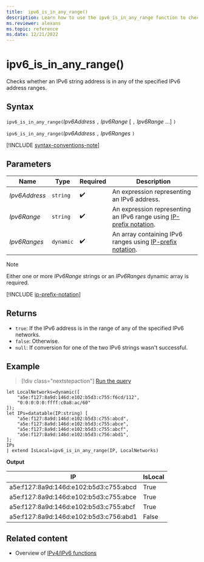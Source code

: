 ```yaml
---
title:  ipv6_is_in_any_range()
description: Learn how to use the ipv6_is_in_any_range function to check if an IPv6 string address is in any of the IPv6 address ranges.
ms.reviewer: alexans
ms.topic: reference
ms.date: 12/21/2022
---
```

# ipv6_is_in_any_range()

Checks whether an IPv6 string address is in any of the specified IPv6 address ranges.

## Syntax

`ipv6_is_in_any_range(`*Ipv6Address* `,` *Ipv6Range* [ `,` *Ipv6Range* ...] `)`

`ipv6_is_in_any_range(`*Ipv6Address* `,` *Ipv6Ranges* `)`

[!INCLUDE [syntax-conventions-note](../../includes/syntax-conventions-note.md)]

## Parameters

| Name | Type | Required | Description |
|--|--|--|--|
| *Ipv6Address* | `string` |  :heavy_check_mark: | An expression representing an IPv6 address.|
| *Ipv6Range* | `string` |  :heavy_check_mark: | An expression representing an IPv6 range using [IP-prefix notation](#ip-prefix-notation).|
| *Ipv6Ranges* | `dynamic` |  :heavy_check_mark: | An array containing IPv6 ranges using [IP-prefix notation](#ip-prefix-notation).|

> [!NOTE]
> Either one or more *IPv6Range* strings or an *IPv6Ranges* dynamic array is required.

[!INCLUDE [ip-prefix-notation](../../includes/ip-prefix-notation.md)]

## Returns

* `true`: If the IPv6 address is in the range of any of the specified IPv6 networks.
* `false`: Otherwise.
* `null`: If conversion for one of the two IPv6 strings wasn't successful.

## Example

> [!div class="nextstepaction"]
> <a href="https://dataexplorer.azure.com/clusters/help/databases/Samples?query=H4sIAAAAAAAAA5WQzQqCQBSF9/MUg6sEQcdyshs+gBDRPkSu8yNDNoYO/UAP31S4aGfnbL/Lx7mdcnTXC+z2yt364TQW8mHxbMTiSKhPgJkCzdI15LiRwFZcgmJJCk0mlyDWWQaaCxkzlgbR9yKBqdoHRII5oIh5EpAq3JLOG8uD96DzbTq1KA8wusHYNqSzpdgIOQln0eovWs+luacl83S1JX4VeVJ1d8pKWo6ftxbmcuW1GWtja7SPekDbvhdHv18PX7mD2cSIAQAA" target="_blank">Run the query</a>

```kusto
let LocalNetworks=dynamic([
    "a5e:f127:8a9d:146d:e102:b5d3:c755:f6cd/112",
    "0:0:0:0:0:ffff:c0a8:ac/60"
]);
let IPs=datatable(IP:string) [
    "a5e:f127:8a9d:146d:e102:b5d3:c755:abcd",
    "a5e:f127:8a9d:146d:e102:b5d3:c755:abce",
    "a5e:f127:8a9d:146d:e102:b5d3:c755:abcf",
    "a5e:f127:8a9d:146d:e102:b5d3:c756:abd1",
];
IPs
| extend IsLocal=ipv6_is_in_any_range(IP, LocalNetworks)
```

**Output**

|IP|IsLocal|
|---|---|
|a5e:f127:8a9d:146d:e102:b5d3:c755:abcd|	True|
|a5e:f127:8a9d:146d:e102:b5d3:c755:abce|	True|
|a5e:f127:8a9d:146d:e102:b5d3:c755:abcf|	True|
|a5e:f127:8a9d:146d:e102:b5d3:c756:abd1|	False|

## Related content

* Overview of [IPv4/IPv6 functions](scalar-functions.md#ipv4ipv6-functions)
